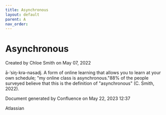 ```yaml
---
title: Asynchronous
layout: default
parent: A
nav_order:
---
```


# Asynchronous

Created by  Chloe Smith on May 07, 2022

ā-ˈsiŋ-krə-nəsadj. A form of online learning that allows you to learn at your own schedule; &quot;my online class is asynchronous.&quot;88% of the people surveyed believe that this is the definition of &quot;asynchronous&quot; (C. Smith, 2022).

Document generated by Confluence on May 22, 2023 12:37

Atlassian
